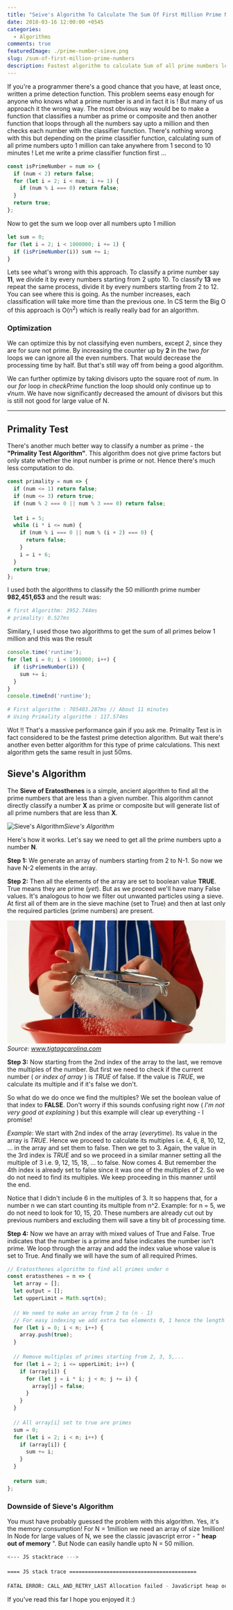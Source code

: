 ```yaml
---
title: "Seive's Algorithm To Calculate The Sum Of First Million Prime Numbers"
date: 2018-03-16 12:00:00 +0545
categories:
  - Algorithms
comments: true
featuredImage: ./prime-number-sieve.png
slug: /sum-of-first-million-prime-numbers
description: Fastest algorithm to calculate Sum of all prime numbers less than one million.
---
```


If you're a programmer there's a good chance that you have, at least once, written a prime detection function. This problem seems easy enough for anyone who knows what a prime number is and in fact it is ! But many of us approach it the wrong way. The most obvious way would be to make a function that classifies a number as prime or composite and then another function that loops through all the numbers say upto a million and then checks each number with the classifier function. There's nothing wrong with this but depending on the prime classifier function, calculating sum of all prime numbers upto 1 million can take anywhere from 1 second to 10 minutes ! Let me write a prime classifier function first ...

```js
const isPrimeNumber = num => {
  if (num < 2) return false;
  for (let i = 2; i < num; i += 1) {
    if (num % i === 0) return false;
  }
  return true;
};
```

Now to get the sum we loop over all numbers upto 1 million

```js
let sum = 0;
for (let i = 2; i < 1000000; i += 1) {
  if (isPrimeNumber(i)) sum += i;
}
```

Lets see what's wrong with this approach. To classify a prime number say **11**, we divide it by every numbers starting from 2 upto 10. To classify **13** we repeat the same process, divide it by every numbers starting from 2 to 12. You can see where this is going. As the number increases, each classification will take more time than the previous one. In CS term the Big O of this approach is O(n<sup>2</sup>) which is really really bad for an algorithm.

### Optimization

We can optimize this by not classifying even numbers, except _2_, since they are for sure not prime. By increasing the counter up by **2** in the two _for_ loops we can ignore all the even numbers. That would decrease the processing time by half. But that's still way off from being a good algorithm.

We can further optimize by taking divisors upto the square root of _num_. In our _for_ loop in _checkPrime_ function the loop should only continue up to _&radic;num_. We have now significantly decreased the amount of divisors but this is still not good for large value of N.

---

## Primality Test

There's another much better way to classify a number as prime - the **"Primality Test Algorithm"**. This algorithm does not give prime factors but only state whether the input number is prime or not. Hence there's much less computation to do.

```js
const primality = num => {
  if (num <= 1) return false;
  if (num <= 3) return true;
  if (num % 2 === 0 || num % 3 === 0) return false;

  let i = 5;
  while (i * i <= num) {
    if (num % i === 0 || num % (i + 2) === 0) {
      return false;
    }
    i = i + 6;
  }
  return true;
};
```

I used both the algorithms to classify the 50 millionth prime number **982,451,653** and the result was:

```bash
# first Algorithm: 2952.744ms
# primality: 0.527ms
```

Similary, I used those two algorithms to get the sum of all primes below 1 million and this was the result

```js
console.time('runtime');
for (let i = 0; i < 1000000; i++) {
  if (isPrimeNumber(i)) {
    sum += i;
  }
}
console.timeEnd('runtime');
```

```bash
# First algorithm : 705403.287ms // About 11 minutes
# Using Primality algorithm : 117.574ms
```

Wot !! That's a massive performance gain if you ask me. Primality Test is in fact considered to be the fastest prime detection algorithm. But wait there's another even better algorithm for this type of prime calculations. This next algorithm gets the same result in just 50ms.

## Sieve's Algorithm

The **Sieve of Eratosthenes** is a simple, ancient algorithm to find all the prime numbers that are less than a given number. This algorithm cannot directly classify a number **X** as prime or composite but will generate list of all prime numbers that are less than **X**.

![Sieve's Algorithm](https://upload.wikimedia.org/wikipedia/commons/b/b9/Sieve_of_Eratosthenes_animation.gif)_Sieve's Algorithm_

Here's how it works. Let's say we need to get all the prime numbers upto a number **N**.

**Step 1:** We generate an array of numbers starting from 2 to N-1. So now we have N-2 elements in the array.

**Step 2:** Then all the elements of the array are set to boolean value **TRUE**. True means they are prime (_yet_). But as we proceed we'll have many False values. It's analogous to how we filter out unwanted particles using a sieve. At first all of them are in the sieve machine (set to True) and then at last only the required particles (prime numbers) are present.

![Sieving](./sieve.jpg)_Source: www.tigtagcarolina.com_

**Step 3:** Now starting from the 2nd index of the array to the last, we remove the multiples of the number. But first we need to check if the current number ( _or index of array_ ) is _TRUE_ of false. If the value is _TRUE_, we calculate its multiple and if it's false we don't.

So what do we do once we find the multiples? We set the boolean value of that index to **FALSE**. Don't worry if this sounds confusing right now ( _I'm not very good at explaining_ ) but this example will clear up everything - I promise!

_Example_: We start with 2nd index of the array (_everytime_). Its value in the array is _TRUE_. Hence we proceed to calculate its multiples i.e. 4, 6, 8, 10, 12, ... in the array and set them to false. Then we get to 3. Again, the value in the 3rd index is _TRUE_ and so we proceed in a similar manner setting all the multiple of 3 i.e. 9, 12, 15, 18, ... to false. Now comes 4. But remember the 4th index is already set to false since it was one of the multiples of 2. So we do not need to find its multiples. We keep proceeding in this manner until the end.

Notice that I didn't include 6 in the multiples of 3. It so happens that, for a number n we can start counting its multiple from n^2. Example: for n = 5, we do not need to look for 10, 15, 20. These numbers are already cut out by previous numbers and excluding them will save a tiny bit of processing time.

**Step 4:** Now we have an array with mixed values of True and False. True indicates that the number is a prime and false indicates the number isn't prime. We loop through the array and add the index value whose value is set to True. And finally we will have the sum of all required Primes.

```js
// Eratosthenes algorithm to find all primes under n
const eratosthenes = n => {
  let array = [];
  let output = [];
  let upperLimit = Math.sqrt(n);

  // We need to make an array from 2 to (n - 1)
  // For easy indexing we add extra two elements 0, 1 hence the length = n
  for (let i = 0; i < n; i++) {
    array.push(true);
  }

  // Remove multiples of primes starting from 2, 3, 5,...
  for (let i = 2; i <= upperLimit; i++) {
    if (array[i]) {
      for (let j = i * i; j < n; j += i) {
        array[j] = false;
      }
    }
  }

  // All array[i] set to true are primes
  sum = 0;
  for (let i = 2; i < n; i++) {
    if (array[i]) {
      sum += i;
    }
  }

  return sum;
};
```

### Downside of Sieve's Algorithm

You must have probably guessed the problem with this algorithm. Yes, it's the memory consumption! For N = 1million we need an array of size 1million! In Node for large values of N, we see the classic javascript error - " **heap out of memory** ". But Node can easily handle upto N = 50 million.

```bash
<--- JS stacktrace --->

==== JS stack trace =========================================

FATAL ERROR: CALL_AND_RETRY_LAST Allocation failed - JavaScript heap out of memory
```

If you've read this far I hope you enjoyed it :)
